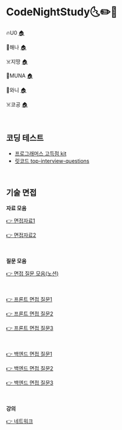 # CodeNightStudy🌜✏️📖

🔥U0 [🏠](https://u00938.github.io/)

🐥해나 [🏠](https://velog.io/@seulgea)

☠️지땅 [🏠](https://sleepybird.tistory.com/)

🐧MUNA [🏠](https://blog.munawiki.dev/)

🐰와니 [🏠](https://velog.io/@choijw1116)

☠️코공 [🏠](https://sangkwon-lee.github.io/)

<br>

## 코딩 테스트

- [프로그래머스 고득점 kit](https://programmers.co.kr/learn/challenges?tab=algorithm_practice_kit)
- [릿코드 top-interview-questions](https://leetcode.com/problemset/top-interview-questions/)

<br>

## 기술 면접

**자료 모음**

[👉 면접자료1](https://gyoogle.dev/blog/)

[👉 면접자료2](https://github.com/JaeYeopHan/Interview_Question_for_Beginner)

<br>

**질문 모음**

[👉 면접 질문 모음(노션)](https://www.notion.so/ab925a6ad6614eba9d97d29e0ea8763d)

<br>

[👉 프론트 면접 질문1](https://realmojo.tistory.com/300)

[👉 프론트 면접 질문2](https://sunnykim91.tistory.com/121)

[👉 프론트 면접 질문3](https://h5bp.org/Front-end-Developer-Interview-Questions/translations/korean/)

<br>

[👉 백엔드 면접 질문1](https://github.com/tvandame/back-end-developer-interview-questions/blob/master/Translations/Korean/README_KR.md)

[👉 백엔드 면접 질문2](https://www.simplilearn.com/tutorials/nodejs-tutorial/nodejs-interview-questions)

[👉 백엔드 면접 질문3](https://reposhub.com/python/learning-tutorial/ksundong-backend-interview-question.html)

<br>

**강의**

[👉 네트워크](https://www.youtube.com/playlist?list=PL0d8NnikouEWcF1jJueLdjRIC4HsUlULi)
